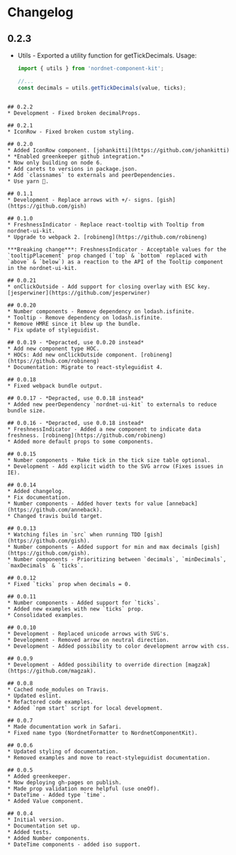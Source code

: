 # Changelog

## 0.2.3
* Utils - Exported a utility function for getTickDecimals. Usage:

  ```js
  import { utils } from 'nordnet-component-kit';

  //...
  const decimals = utils.getTickDecimals(value, ticks);
```

## 0.2.2
* Development - Fixed broken decimalProps.

## 0.2.1
* IconRow - Fixed broken custom styling.

## 0.2.0
* Added IconRow component. [johankitti](https://github.com/johankitti)
* *Enabled greenkeeper github integration.*
* Now only building on node 6.
* Add carets to versions in package.json.
* Add `classnames` to externals and peerDependencies.
* Use yarn 🚀.

## 0.1.1
* Development - Replace arrows with +/- signs. [gish](https://github.com/gish)

## 0.1.0
* FreshnessIndicator - Replace react-tooltip with Tooltip from nordnet-ui-kit.
* Upgrade to webpack 2. [robineng](https://github.com/robineng)

***Breaking change***: FreshnessIndicator - Acceptable values for the `tooltipPlacement` prop changed (`top` & `bottom` replaced with `above` & `below`) as a reaction to the API of the Tooltip component in the nordnet-ui-kit.

## 0.0.21
* onClickOutside - Add support for closing overlay with ESC key. [jesperwiner](https://github.com/jesperwiner)

## 0.0.20
* Number components - Remove dependency on lodash.isfinite.
* Tooltip - Remove dependency on lodash.isfinite.
* Remove HMRE since it blew up the bundle.
* Fix update of styleguidist.

## 0.0.19 - *Depracted, use 0.0.20 instead*
* Add new component type HOC.
* HOCs: Add new onClickOutside component. [robineng](https://github.com/robineng)
* Documentation: Migrate to react-styleguidist 4.

## 0.0.18
* Fixed webpack bundle output.

## 0.0.17 - *Depracted, use 0.0.18 instead*
* Added new peerDependency `nordnet-ui-kit` to externals to reduce bundle size.

## 0.0.16 - *Depracted, use 0.0.18 instead*
* FreshnessIndicator - Added a new component to indicate data freshness. [robineng](https://github.com/robineng)
* Added more default props to some components.

## 0.0.15
* Number components - Make tick in the tick size table optional.
* Development - Add explicit width to the SVG arrow (Fixes issues in IE).

## 0.0.14
* Added changelog.
* Fix documentation.
* Number components - Added hover texts for value [anneback](https://github.com/anneback).
* Changed travis build target.

## 0.0.13
* Watching files in `src` when running TDD [gish](https://github.com/gish).
* Number components - Added support for min and max decimals [gish](https://github.com/gish).
* Number components - Prioritizing between `decimals`, `minDecimals`, `maxDecimals` & `ticks`.

## 0.0.12
* Fixed `ticks` prop when decimals = 0.

## 0.0.11
* Number components - Added support for `ticks`.
* Added new examples with new `ticks` prop.
* Consolidated examples.

## 0.0.10
* Development - Replaced unicode arrows with SVG's.
* Development - Removed arrow on neutral direction.
* Development - Added possibility to color development arrow with css.

## 0.0.9
* Development - Added possibility to override direction [magzak](https://github.com/magzak).

## 0.0.8
* Cached node_modules on Travis.
* Updated eslint.
* Refactored code examples.
* Added `npm start` script for local development.

## 0.0.7
* Made documentation work in Safari.
* Fixed name typo (NordnetFormatter to NordnetComponentKit).

## 0.0.6
* Updated styling of documentation.
* Removed examples and move to react-styleguidist documentation.

## 0.0.5
* Added greenkeeper.
* Now deploying gh-pages on publish.
* Made prop validation more helpful (use oneOf).
* DateTime - Added type `time`.
* Added Value component.

## 0.0.4
* Initial version.
* Documentation set up.
* Added tests.
* Added Number components.
* DateTime components - added iso support.
